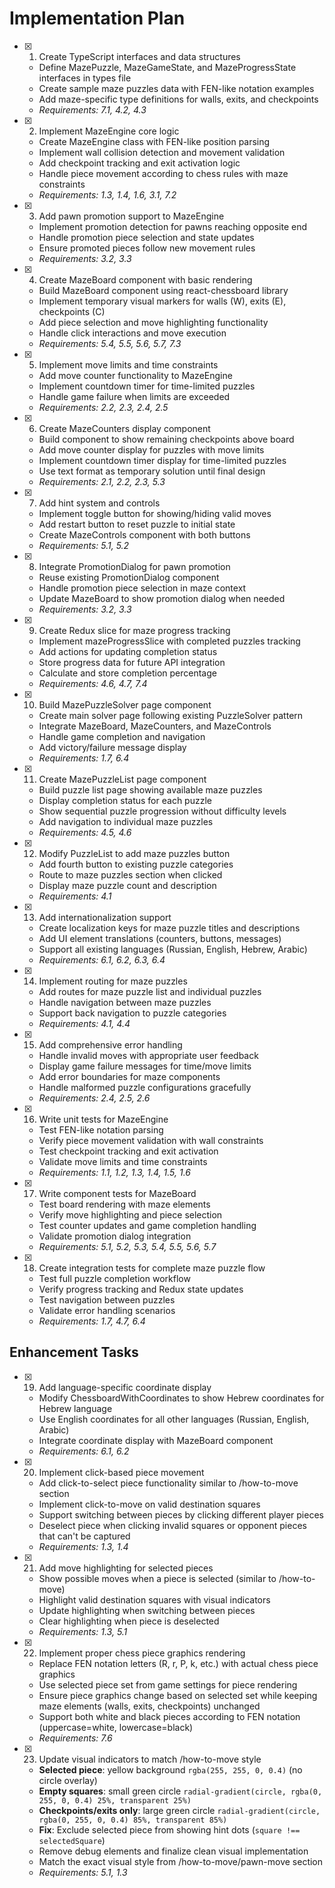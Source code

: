 # Implementation Plan

- [x] 1. Create TypeScript interfaces and data structures

  - Define MazePuzzle, MazeGameState, and MazeProgressState interfaces in types file
  - Create sample maze puzzles data with FEN-like notation examples
  - Add maze-specific type definitions for walls, exits, and checkpoints
  - _Requirements: 7.1, 4.2, 4.3_

- [x] 2. Implement MazeEngine core logic

  - Create MazeEngine class with FEN-like position parsing
  - Implement wall collision detection and movement validation
  - Add checkpoint tracking and exit activation logic
  - Handle piece movement according to chess rules with maze constraints
  - _Requirements: 1.3, 1.4, 1.6, 3.1, 7.2_

- [x] 3. Add pawn promotion support to MazeEngine

  - Implement promotion detection for pawns reaching opposite end
  - Handle promotion piece selection and state updates
  - Ensure promoted pieces follow new movement rules
  - _Requirements: 3.2, 3.3_

- [x] 4. Create MazeBoard component with basic rendering

  - Build MazeBoard component using react-chessboard library
  - Implement temporary visual markers for walls (W), exits (E), checkpoints (C)
  - Add piece selection and move highlighting functionality
  - Handle click interactions and move execution
  - _Requirements: 5.4, 5.5, 5.6, 5.7, 7.3_

- [x] 5. Implement move limits and time constraints

  - Add move counter functionality to MazeEngine
  - Implement countdown timer for time-limited puzzles
  - Handle game failure when limits are exceeded
  - _Requirements: 2.2, 2.3, 2.4, 2.5_

- [x] 6. Create MazeCounters display component

  - Build component to show remaining checkpoints above board
  - Add move counter display for puzzles with move limits
  - Implement countdown timer display for time-limited puzzles
  - Use text format as temporary solution until final design
  - _Requirements: 2.1, 2.2, 2.3, 5.3_

- [x] 7. Add hint system and controls

  - Implement toggle button for showing/hiding valid moves
  - Add restart button to reset puzzle to initial state
  - Create MazeControls component with both buttons
  - _Requirements: 5.1, 5.2_

- [x] 8. Integrate PromotionDialog for pawn promotion

  - Reuse existing PromotionDialog component
  - Handle promotion piece selection in maze context
  - Update MazeBoard to show promotion dialog when needed
  - _Requirements: 3.2, 3.3_

- [x] 9. Create Redux slice for maze progress tracking

  - Implement mazeProgressSlice with completed puzzles tracking
  - Add actions for updating completion status
  - Store progress data for future API integration
  - Calculate and store completion percentage
  - _Requirements: 4.6, 4.7, 7.4_

- [x] 10. Build MazePuzzleSolver page component

  - Create main solver page following existing PuzzleSolver pattern
  - Integrate MazeBoard, MazeCounters, and MazeControls
  - Handle game completion and navigation
  - Add victory/failure message display
  - _Requirements: 1.7, 6.4_

- [x] 11. Create MazePuzzleList page component

  - Build puzzle list page showing available maze puzzles
  - Display completion status for each puzzle
  - Show sequential puzzle progression without difficulty levels
  - Add navigation to individual maze puzzles
  - _Requirements: 4.5, 4.6_

- [x] 12. Modify PuzzleList to add maze puzzles button

  - Add fourth button to existing puzzle categories
  - Route to maze puzzles section when clicked
  - Display maze puzzle count and description
  - _Requirements: 4.1_

- [x] 13. Add internationalization support

  - Create localization keys for maze puzzle titles and descriptions
  - Add UI element translations (counters, buttons, messages)
  - Support all existing languages (Russian, English, Hebrew, Arabic)
  - _Requirements: 6.1, 6.2, 6.3, 6.4_

- [x] 14. Implement routing for maze puzzles

  - Add routes for maze puzzle list and individual puzzles
  - Handle navigation between maze puzzles
  - Support back navigation to puzzle categories
  - _Requirements: 4.1, 4.4_

- [x] 15. Add comprehensive error handling

  - Handle invalid moves with appropriate user feedback
  - Display game failure messages for time/move limits
  - Add error boundaries for maze components
  - Handle malformed puzzle configurations gracefully
  - _Requirements: 2.4, 2.5, 2.6_

- [x] 16. Write unit tests for MazeEngine

  - Test FEN-like notation parsing
  - Verify piece movement validation with wall constraints
  - Test checkpoint tracking and exit activation
  - Validate move limits and time constraints
  - _Requirements: 1.1, 1.2, 1.3, 1.4, 1.5, 1.6_

- [x] 17. Write component tests for MazeBoard

  - Test board rendering with maze elements
  - Verify move highlighting and piece selection
  - Test counter updates and game completion handling
  - Validate promotion dialog integration
  - _Requirements: 5.1, 5.2, 5.3, 5.4, 5.5, 5.6, 5.7_

- [x] 18. Create integration tests for complete maze puzzle flow
  - Test full puzzle completion workflow
  - Verify progress tracking and Redux state updates
  - Test navigation between puzzles
  - Validate error handling scenarios
  - _Requirements: 1.7, 4.7, 6.4_

## Enhancement Tasks

- [x] 19. Add language-specific coordinate display

  - Modify ChessboardWithCoordinates to show Hebrew coordinates for Hebrew language
  - Use English coordinates for all other languages (Russian, English, Arabic)
  - Integrate coordinate display with MazeBoard component
  - _Requirements: 6.1, 6.2_

- [x] 20. Implement click-based piece movement

  - Add click-to-select piece functionality similar to /how-to-move section
  - Implement click-to-move on valid destination squares
  - Support switching between pieces by clicking different player pieces
  - Deselect piece when clicking invalid squares or opponent pieces that can't be captured
  - _Requirements: 1.3, 1.4_

- [x] 21. Add move highlighting for selected pieces

  - Show possible moves when a piece is selected (similar to /how-to-move)
  - Highlight valid destination squares with visual indicators
  - Update highlighting when switching between pieces
  - Clear highlighting when piece is deselected
  - _Requirements: 1.3, 5.1_

- [x] 22. Implement proper chess piece graphics rendering

  - Replace FEN notation letters (R, r, P, k, etc.) with actual chess piece graphics
  - Use selected piece set from game settings for piece rendering
  - Ensure piece graphics change based on selected set while keeping maze elements (walls, exits, checkpoints) unchanged
  - Support both white and black pieces according to FEN notation (uppercase=white, lowercase=black)
  - _Requirements: 7.6_

- [x] 23. Update visual indicators to match /how-to-move style
  - **Selected piece**: yellow background `rgba(255, 255, 0, 0.4)` (no circle overlay)
  - **Empty squares**: small green circle `radial-gradient(circle, rgba(0, 255, 0, 0.4) 25%, transparent 25%)`
  - **Checkpoints/exits only**: large green circle `radial-gradient(circle, rgba(0, 255, 0, 0.4) 85%, transparent 85%)`
  - **Fix**: Exclude selected piece from showing hint dots (`square !== selectedSquare`)
  - Remove debug elements and finalize clean visual implementation
  - Match the exact visual style from /how-to-move/pawn-move section
  - _Requirements: 5.1, 1.3_

